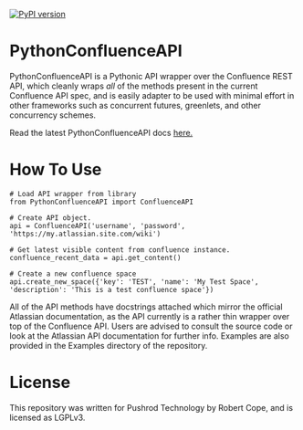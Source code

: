 [![PyPI version](https://badge.fury.io/py/PythonConfluenceAPI.svg)](http://badge.fury.io/py/PythonConfluenceAPI)

# PythonConfluenceAPI
PythonConfluenceAPI is a Pythonic API wrapper over the Confluence REST API, which cleanly wraps *all* of the
methods present in the current Confluence API spec, and is easily adapter to be used with minimal effort in other
frameworks such as concurrent futures, greenlets, and other concurrency schemes.

Read the latest PythonConfluenceAPI docs [here.](http://htmlpreview.github.io/?https://github.com/pushrodtechnology/PythonConfluenceAPI/blob/master/doc/html/index.html) 

# How To Use

    # Load API wrapper from library
    from PythonConfluenceAPI import ConfluenceAPI

    # Create API object.
    api = ConfluenceAPI('username', 'password', 'https://my.atlassian.site.com/wiki')

    # Get latest visible content from confluence instance.
    confluence_recent_data = api.get_content()

    # Create a new confluence space
    api.create_new_space({'key': 'TEST', 'name': 'My Test Space', 'description': 'This is a test confluence space'})

All of the API methods have docstrings attached which mirror the official Atlassian documentation, as the API
currently is a rather thin wrapper over top of the Confluence API. Users are advised to consult the source code or
look at the Atlassian API documentation for further info. Examples are also provided in the Examples directory of
the repository.

# License
This repository was written for Pushrod Technology by Robert Cope, and is licensed as LGPLv3.
